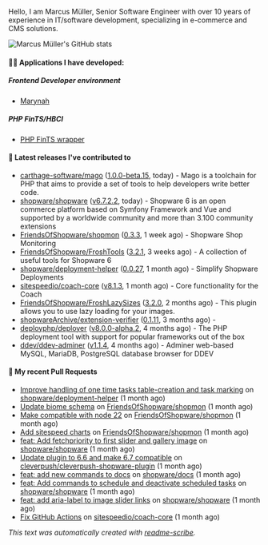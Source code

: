 Hello, I am Marcus Müller, Senior Software Engineer with over 10 years of experience in IT/software development, specializing in e-commerce and CMS solutions.

![Marcus Müller's GitHub stats](https://github-readme-stats-six-peach-60.vercel.app/api?username=M-arcus&show=reviews,prs_merged,prs_merged_percentage&show_icons=true&rank_icon=default&number_format=long&disable_animations=true&cache_seconds=86400)

#### 👨‍💻 Applications I have developed:

##### Frontend Developer environment
- [Marynah](https://github.com/M-arcus/Marynah)

##### PHP FinTS/HBCI
- [PHP FinTS wrapper](https://github.com/M-arcus/php-fints-wrapper)

#### 🔭 Latest releases I've contributed to

- [carthage-software/mago](https://github.com/carthage-software/mago) ([1.0.0-beta.15](https://github.com/carthage-software/mago/releases/tag/1.0.0-beta.15), today) - Mago is a toolchain for PHP that aims to provide a set of tools to help developers write better code.
- [shopware/shopware](https://github.com/shopware/shopware) ([v6.7.2.2](https://github.com/shopware/shopware/releases/tag/v6.7.2.2), today) - Shopware 6 is an open commerce platform based on Symfony Framework and Vue and supported by a worldwide community and more than 3.100 community extensions
- [FriendsOfShopware/shopmon](https://github.com/FriendsOfShopware/shopmon) ([0.3.3](https://github.com/FriendsOfShopware/shopmon/releases/tag/0.3.3), 1 week ago) - Shopware Shop Monitoring
- [FriendsOfShopware/FroshTools](https://github.com/FriendsOfShopware/FroshTools) ([3.2.1](https://github.com/FriendsOfShopware/FroshTools/releases/tag/3.2.1), 3 weeks ago) - A collection of useful tools for Shopware 6
- [shopware/deployment-helper](https://github.com/shopware/deployment-helper) ([0.0.27](https://github.com/shopware/deployment-helper/releases/tag/0.0.27), 1 month ago) - Simplify Shopware Deployments
- [sitespeedio/coach-core](https://github.com/sitespeedio/coach-core) ([v8.1.3](https://github.com/sitespeedio/coach-core/releases/tag/v8.1.3), 1 month ago) - Core functionality for the Coach
- [FriendsOfShopware/FroshLazySizes](https://github.com/FriendsOfShopware/FroshLazySizes) ([3.2.0](https://github.com/FriendsOfShopware/FroshLazySizes/releases/tag/3.2.0), 2 months ago) - This plugin allows you to use lazy loading for your images.
- [shopwareArchive/extension-verifier](https://github.com/shopwareArchive/extension-verifier) ([0.1.11](https://github.com/shopwareArchive/extension-verifier/releases/tag/0.1.11), 3 months ago) - 
- [deployphp/deployer](https://github.com/deployphp/deployer) ([v8.0.0-alpha.2](https://github.com/deployphp/deployer/releases/tag/v8.0.0-alpha.2), 4 months ago) - The PHP deployment tool with support for popular frameworks out of the box
- [ddev/ddev-adminer](https://github.com/ddev/ddev-adminer) ([v1.1.4](https://github.com/ddev/ddev-adminer/releases/tag/v1.1.4), 4 months ago) - Adminer web-based MySQL, MariaDB, PostgreSQL database browser for DDEV

#### 🔨 My recent Pull Requests

- [Improve handling of one time tasks table-creation and task marking](https://github.com/shopware/deployment-helper/pull/59) on [shopware/deployment-helper](https://github.com/shopware/deployment-helper) (1 month ago)
- [Update biome schema](https://github.com/FriendsOfShopware/shopmon/pull/495) on [FriendsOfShopware/shopmon](https://github.com/FriendsOfShopware/shopmon) (1 month ago)
- [Make compatible with node 22](https://github.com/FriendsOfShopware/shopmon/pull/494) on [FriendsOfShopware/shopmon](https://github.com/FriendsOfShopware/shopmon) (1 month ago)
- [Add sitespeed charts](https://github.com/FriendsOfShopware/shopmon/pull/493) on [FriendsOfShopware/shopmon](https://github.com/FriendsOfShopware/shopmon) (1 month ago)
- [feat: Add fetchpriority to first slider and gallery image](https://github.com/shopware/shopware/pull/11703) on [shopware/shopware](https://github.com/shopware/shopware) (1 month ago)
- [Update plugin to 6.6 and make 6.7 compatible](https://github.com/cleverpush/cleverpush-shopware-plugin/pull/2) on [cleverpush/cleverpush-shopware-plugin](https://github.com/cleverpush/cleverpush-shopware-plugin) (1 month ago)
- [feat: add new commands to docs](https://github.com/shopware/docs/pull/1882) on [shopware/docs](https://github.com/shopware/docs) (1 month ago)
- [feat: Add commands to schedule and deactivate scheduled tasks](https://github.com/shopware/shopware/pull/11670) on [shopware/shopware](https://github.com/shopware/shopware) (1 month ago)
- [feat: add aria-label to image slider links](https://github.com/shopware/shopware/pull/11653) on [shopware/shopware](https://github.com/shopware/shopware) (1 month ago)
- [Fix GitHub Actions](https://github.com/sitespeedio/coach-core/pull/131) on [sitespeedio/coach-core](https://github.com/sitespeedio/coach-core) (1 month ago)

*This text was automatically created with [readme-scribe](https://github.com/muesli/readme-scribe).*

